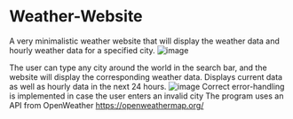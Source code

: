 # Weather-Website
A very minimalistic weather website that will display the weather data and hourly weather data for a specified city. 
![image](https://github.com/user-attachments/assets/098fc00f-7a18-46b5-8893-3d186e1d380f)

The user can type any city around the world in the search bar, and the website will display the corresponding weather data. Displays current data as well as hourly data in the next 24 hours. 
![image](https://github.com/user-attachments/assets/361a358f-12fb-4491-b7c4-62ad84598893)
Correct error-handling is implemented in case the user enters an invalid city 
The program uses an API from OpenWeather 
https://openweathermap.org/


